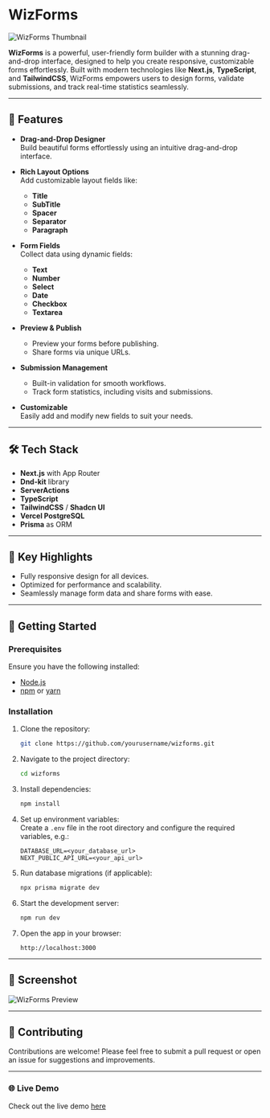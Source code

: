 # WizForms

![WizForms Thumbnail](https://i.ibb.co/y8zHg66/wizforms-ss.png)

**WizForms** is a powerful, user-friendly form builder with a stunning drag-and-drop interface, designed to help you create responsive, customizable forms effortlessly. Built with modern technologies like **Next.js**, **TypeScript**, and **TailwindCSS**, WizForms empowers users to design forms, validate submissions, and track real-time statistics seamlessly.

---

## 🌟 Features

- **Drag-and-Drop Designer**  
  Build beautiful forms effortlessly using an intuitive drag-and-drop interface.

- **Rich Layout Options**  
  Add customizable layout fields like:

  - **Title**
  - **SubTitle**
  - **Spacer**
  - **Separator**
  - **Paragraph**

- **Form Fields**  
  Collect data using dynamic fields:

  - **Text**
  - **Number**
  - **Select**
  - **Date**
  - **Checkbox**
  - **Textarea**

- **Preview & Publish**

  - Preview your forms before publishing.
  - Share forms via unique URLs.

- **Submission Management**

  - Built-in validation for smooth workflows.
  - Track form statistics, including visits and submissions.

- **Customizable**  
  Easily add and modify new fields to suit your needs.

---

## 🛠️ Tech Stack

- **Next.js** with App Router
- **Dnd-kit** library
- **ServerActions**
- **TypeScript**
- **TailwindCSS** / **Shadcn UI**
- **Vercel PostgreSQL**
- **Prisma** as ORM

---

## 🎯 Key Highlights

- Fully responsive design for all devices.
- Optimized for performance and scalability.
- Seamlessly manage form data and share forms with ease.

---

## 🚀 Getting Started

### Prerequisites

Ensure you have the following installed:

- [Node.js](https://nodejs.org/)
- [npm](https://www.npmjs.com/) or [yarn](https://yarnpkg.com/)

### Installation

1. Clone the repository:

   ```bash
   git clone https://github.com/yourusername/wizforms.git
   ```

2. Navigate to the project directory:

   ```bash
   cd wizforms
   ```

3. Install dependencies:

   ```bash
   npm install
   ```

4. Set up environment variables:  
   Create a `.env` file in the root directory and configure the required variables, e.g.:

   ```env
   DATABASE_URL=<your_database_url>
   NEXT_PUBLIC_API_URL=<your_api_url>
   ```

5. Run database migrations (if applicable):

   ```bash
   npx prisma migrate dev
   ```

6. Start the development server:

   ```bash
   npm run dev
   ```

7. Open the app in your browser:
   ```
   http://localhost:3000
   ```

---

## 📸 Screenshot

![WizForms Preview](https://i.ibb.co/nPPp01s/Screenshot-2024-11-20-115937.png)

---

## 🤝 Contributing

Contributions are welcome! Please feel free to submit a pull request or open an issue for suggestions and improvements.

---

### 🌐 Live Demo

Check out the live demo [here](https://wizforms.vercel.app/)

